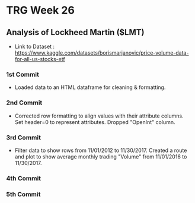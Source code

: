 # TRG Week 26

## Analysis of Lockheed Martin ($LMT)

- Link to Dataset : https://www.kaggle.com/datasets/borismarjanovic/price-volume-data-for-all-us-stocks-etf

### 1st Commit

- Loaded data to an HTML dataframe for cleaning & formatting.

### 2nd Commit

- Corrected row formatting to align values with their attribute columns. Set header=0 to represent attributes. Dropped "OpenInt" column.

### 3rd Commit

- Filter data to show rows from 11/01/2012 to 11/30/2017. Created a route and plot to show average monthly trading "Volume" from 11/01/2016 to 11/30/2017.

### 4th Commit

### 5th Commit